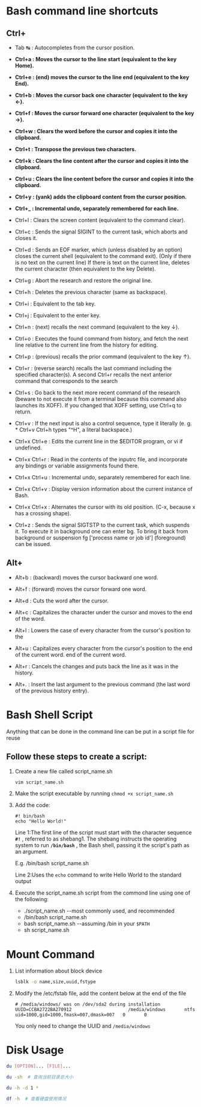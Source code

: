 # Bash command line shortcuts
## Ctrl+
- Tab ↹ : Autocompletes from the cursor position.
- **Ctrl+a : Moves the cursor to the line start (equivalent to the key Home).**
- **Ctrl+e : (end) moves the cursor to the line end (equivalent to the key End).**
- **Ctrl+b : Moves the cursor back one character (equivalent to the key ←).**
- **Ctrl+f : Moves the cursor forward one character (equivalent to the key →).**
- **Ctrl+w : Clears the word before the cursor and copies it into the clipboard.**
- **Ctrl+t : Transpose the previous two characters.**
- **Ctrl+k : Clears the line content after the cursor and copies it into the clipboard.**
- **Ctrl+u : Clears the line content before the cursor and copies it into the clipboard.**

- **Ctrl+y : (yank) adds the clipboard content from the cursor position.**
- **Ctrl+_ : Incremental undo, separately remembered for each line.**


- Ctrl+l : Clears the screen content (equivalent to the command clear).
- Ctrl+c : Sends the signal SIGINT to the current task, which aborts and closes it.
- Ctrl+d : Sends an EOF marker, which (unless disabled by an option) closes the 
           current shell (equivalent to the command exit). (Only if there is no 
           text on the current line) If there is text on the current line, deletes
           the current character (then equivalent to the key Delete).
- Ctrl+g : Abort the research and restore the original line.
- Ctrl+h : Deletes the previous character (same as backspace).
- Ctrl+i : Equivalent to the tab key.
- Ctrl+j : Equivalent to the enter key.
- Ctrl+n : (next) recalls the next command (equivalent to the key ↓).
- Ctrl+o : Executes the found command from history, and fetch the next line 
           relative to the current line from the history for editing.
- Ctrl+p : (previous) recalls the prior command (equivalent to the key ↑).
- Ctrl+r : (reverse search) recalls the last command including the specified 
           character(s). A second Ctrl+r recalls the next anterior command that 
           corresponds to the search
- Ctrl+s : Go back to the next more recent command of the research (beware to not 
           execute it from a terminal because this command also launches its XOFF). 
           If you changed that XOFF setting, use Ctrl+q to return.
- Ctrl+v : If the next input is also a control sequence, type it literally 
           (e. g. * Ctrl+v Ctrl+h types "^H", a literal backspace.)
- Ctrl+x Ctrl+e : Edits the current line in the $EDITOR program, or vi if undefined.
- Ctrl+x Ctrl+r : Read in the contents of the inputrc file, and incorporate any 
                  bindings or variable assignments found there.
- Ctrl+x Ctrl+u : Incremental undo, separately remembered for each line.
- Ctrl+x Ctrl+v : Display version information about the current instance of Bash.
- Ctrl+x Ctrl+x : Alternates the cursor with its old position. (C-x, because x 
                  has a crossing shape).
- Ctrl+z : Sends the signal SIGTSTP to the current task, which suspends it. To 
           execute it in background one can enter bg. To bring it back from 
           background or suspension fg ['process name or job id'] (foreground) can be issued.


## Alt+
- Alt+b : (backward) moves the cursor backward one word.
- Alt+f : (forward) moves the cursor forward one word.

- Alt+d : Cuts the word after the cursor.

- Alt+c : Capitalizes the character under the cursor and moves to the end of the word.
- Alt+l : Lowers the case of every character from the cursor's position to the 
- Alt+u : Capitalizes every character from the cursor's position to the end of the current word.
          end of the current word.
- Alt+r : Cancels the changes and puts back the line as it was in the history.

- Alt+. : Insert the last argument to the previous command (the last word of the 
          previous history entry).




# Bash Shell Script
Anything that can be done in the command line 
can be put in a script file for reuse

## Follow these steps to create a script:
1. Create a new file called script_name.sh
    ```bash
    vim script_name.sh
    ```
2. Make the script executable by running `chmod +x script_name.sh`

3. Add the code:
    ```
    #! bin/bash
    echo "Hello World!"
    ```

    Line 1:The first line of the script must start with the character sequence __`#!`__ , 
    referred to as shebang1. The shebang instructs the operating system to run __`/bin/bash`__ , 
    the Bash shell, passing it the script's path as an argument.

    E.g. /bin/bash script_name.sh

    Line 2:Uses the `echo` command to write Hello World to the standard output

4. Execute the script_name.sh script from the commond line using one of the following:

    - ./script_name.sh --most commonly used, and recommended
    - /bin/bash script_name.sh
    - bash script_name.sh --assuming /bin in your `$PATH`
    - sh script_name.sh

    
# Mount Command
1. List information about block device
   ```bash
   lsblk -o name,size,uuid,fstype
   ``` 

2. Modify the /etc/fstab file, add the content below at the end of the file
    ```
    # /media/windows/ was on /dev/sda2 during installation
    UUID=CCBA2722BA270912                     /media/windows       ntfs    uid=1000,gid=1000,fmask=007,dmask=007   0       0
    ```
    You only need to change the UUID and `/media/windows`



# Disk Usage

```bash
du [OPTION]... [FILE]...

du -sh  # 查询当前目录总大小

du -h -d 1 *
```

```bash
df -h  # 查看硬盘使用情况

```
